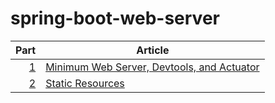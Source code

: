 # spring-boot-web-server

| Part         | Article
| ---:         | ---
| [1](part-01) | [Minimum Web Server, Devtools, and Actuator](https://blog.hcf.dev/article/2019-11-16-spring-boot-part-01/)
| [2](part-02) | [Static Resources](https://blog.hcf.dev/article/2019-11-17-spring-boot-part-02/)
